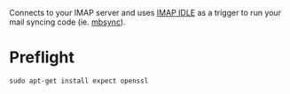 Connects to your IMAP server and uses [IMAP IDLE](https://tools.ietf.org/html/rfc2177) as a trigger to run your mail syncing code (ie. [mbsync](http://isync.sourceforge.net)).

# Preflight

    sudo apt-get install expect openssl
